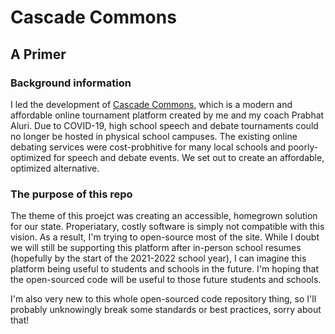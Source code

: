 # Cascade Commons

## A Primer

### Background information

I led the development of [Cascade Commons](https://www.cascadecommons.org/), which is a modern and affordable online tournament platform created by me and my coach Prabhat Aluri. Due to COVID-19, high school speech and debate tournaments could no longer be hosted in physical school campuses. The existing online debating services were cost-probhitive for many local schools and poorly-optimized for speech and debate events. We set out to create an affordable, optimized alternative.

### The purpose of this repo

The theme of this proejct was creating an accessible, homegrown solution for our state. Properiatary, costly software is simply not compatible with this vision. As a result, I'm trying to open-source most of the site. While I doubt we will still be supporting this platform after in-person school resumes (hopefully by the start of the 2021-2022 school year), I can imagine this platform being useful to students and schools in the future. I'm hoping that the open-sourced code will be useful to those future students and schools.

I'm also very new to this whole open-sourced code repository thing, so I'll probably unknowingly break some standards or best practices, sorry about that!

